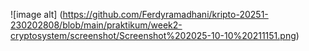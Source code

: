 ![image alt] (https://github.com/Ferdyramadhani/kripto-20251-230202808/blob/main/praktikum/week2-cryptosystem/screenshot/Screenshot%202025-10-10%20211151.png)
